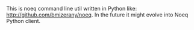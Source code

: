 This is noeq command line util written in Python like: http://github.com/bmizerany/noeq.
In the future it might evolve into Noeq Python client.
